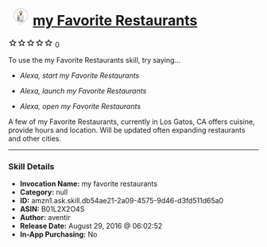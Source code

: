 # &nbsp;<img src="skill_icon" alt="my Favorite Restaurants icon" width="36"> [my Favorite Restaurants](http://alexa.amazon.com/#skills/amzn1.ask.skill.db54ae21-2a09-4575-9d46-d3fd511d65a0)
![0 stars](../../images/ic_star_border_black_18dp_1x.png)![0 stars](../../images/ic_star_border_black_18dp_1x.png)![0 stars](../../images/ic_star_border_black_18dp_1x.png)![0 stars](../../images/ic_star_border_black_18dp_1x.png)![0 stars](../../images/ic_star_border_black_18dp_1x.png) 0

To use the my Favorite Restaurants skill, try saying...

* *Alexa, start my Favorite Restaurants*

* *Alexa, launch my Favorite Restaurants*

* *Alexa, open my Favorite Restaurants*

A few of my Favorite Restaurants, currently in Los Gatos, CA offers cuisine, provide hours and location.  Will be updated often expanding restaurants and other cities.

***

### Skill Details

* **Invocation Name:** my favorite restaurants
* **Category:** null
* **ID:** amzn1.ask.skill.db54ae21-2a09-4575-9d46-d3fd511d65a0
* **ASIN:** B01L2X2O4S
* **Author:** aventir
* **Release Date:** August 29, 2016 @ 06:02:52
* **In-App Purchasing:** No
